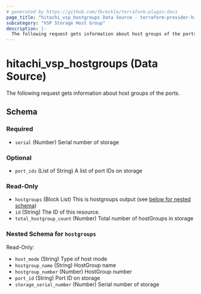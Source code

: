 ```yaml
---
# generated by https://github.com/fbreckle/terraform-plugin-docs
page_title: "hitachi_vsp_hostgroups Data Source - terraform-provider-hitachi"
subcategory: "VSP Storage Host Group"
description: |-
  The following request gets information about host groups of the ports.
---
```


# hitachi_vsp_hostgroups (Data Source)

The following request gets information about host groups of the ports.



<!-- schema generated by tfplugindocs -->
## Schema

### Required

- `serial` (Number) Serial number of storage

### Optional

- `port_ids` (List of String) A list of port IDs on storage

### Read-Only

- `hostgroups` (Block List) This is hostgroups output (see [below for nested schema](#nestedblock--hostgroups))
- `id` (String) The ID of this resource.
- `total_hostgroup_count` (Number) Total number of hostGroups in storage

<a id="nestedblock--hostgroups"></a>
### Nested Schema for `hostgroups`

Read-Only:

- `host_mode` (String) Type of host mode
- `hostgroup_name` (String) HostGroup name
- `hostgroup_number` (Number) HostGroup number
- `port_id` (String) Port ID on storage
- `storage_serial_number` (Number) Serial number of storage



